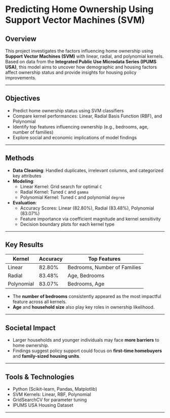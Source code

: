 # Predicting Home Ownership Using Support Vector Machines (SVM)

## Overview
This project investigates the factors influencing home ownership using **Support Vector Machines (SVM)** with linear, radial, and polynomial kernels. Based on data from the **Integrated Public Use Microdata Series (IPUMS USA)**, this model aims to uncover how demographic and housing factors affect ownership status and provide insights for housing policy improvements.

---

## Objectives
- Predict home ownership status using SVM classifiers
- Compare kernel performances: Linear, Radial Basis Function (RBF), and Polynomial
- Identify top features influencing ownership (e.g., bedrooms, age, number of families)
- Explore social and economic implications of model findings

---

## Methods
- **Data Cleaning**: Handled duplicates, irrelevant columns, and categorized key attributes
- **Modeling**:
  - Linear Kernel: Grid search for optimal `C`
  - Radial Kernel: Tuned `C` and `gamma`
  - Polynomial Kernel: Tuned `C` and polynomial `degree`
- **Evaluation**:
  - Accuracy Scores: Linear (82.80%), Radial (83.48%), Polynomial (83.07%)
  - Feature importance via coefficient magnitude and kernel sensitivity
  - Decision boundary plots for each kernel type

---

## Key Results
| Kernel      | Accuracy | Top Features                    |
|-------------|----------|---------------------------------|
| Linear      | 82.80%   | Bedrooms, Number of Families    |
| Radial      | 83.48%   | Age, Bedrooms                   |
| Polynomial  | 83.07%   | Bedrooms, Age                   |

- The **number of bedrooms** consistently appeared as the most impactful feature across all kernels.
- **Age** and **household size** also play key roles in ownership likelihood.

---

## Societal Impact
- Larger households and younger individuals may face **more barriers** to home ownership.
- Findings suggest policy support could focus on **first-time homebuyers** and **family-sized housing units**.

---

## Tools & Technologies
- Python (Scikit-learn, Pandas, Matplotlib)
- SVM Kernels: Linear, RBF, Polynomial
- GridSearchCV for parameter tuning
- IPUMS USA Housing Dataset

---
